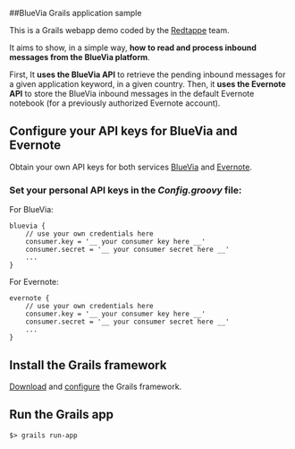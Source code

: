 ##BlueVia Grails application sample

This is a Grails webapp demo coded by the [Redtappe](http://beta.redtappe.com/) team.

It aims to show, in a simple way, **how to read and process inbound messages from the BlueVia platform**.

First, It **uses the BlueVia API** to retrieve the pending inbound messages for a given application keyword, in a given country.
Then, it **uses the Evernote API** to store the BlueVia inbound messages in the default Evernote notebook (for a previously authorized Evernote account).


## Configure your API keys for BlueVia and Evernote
Obtain your own API keys for both services [BlueVia](https://bluevia.com/en/knowledge/APIs.Get-your-API-key) and [Evernote](http://dev.evernote.com/).


### Set your personal API keys in the *Config.groovy* file:

For BlueVia:

    bluevia {
        // use your own credentials here
        consumer.key = '__ your consumer key here __'
        consumer.secret = '__ your consumer secret here __'
        ...
    }


For Evernote:

    evernote {
        // use your own credentials here
        consumer.key = '__ your consumer key here __'
        consumer.secret = '__ your consumer secret here __'
        ...
    }


## Install the Grails framework

[Download](http://www.grails.org/Download) and [configure](http://www.grails.org/doc/latest/guide/gettingStarted.html#requirements) the Grails framework.


## Run the Grails app

    $> grails run-app
    
